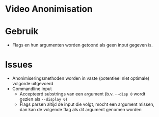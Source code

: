 # Video Anonimisation

# Gebruik
* Flags en hun argumenten worden getoond als geen input gegeven is.

# Issues
* Anonimiseringsmethoden worden in vaste (potentieel niet optimale) volgorde uitgevoerd
* Commandline input 
    * Accepteerd substrings van een argument (b.v. `--disp 0` wordt gezien als `--display 0`)
    * Flags parsen altijd de input die volgt, mocht een argument missen, dan kan de volgende flag als dit argument genomen worden
